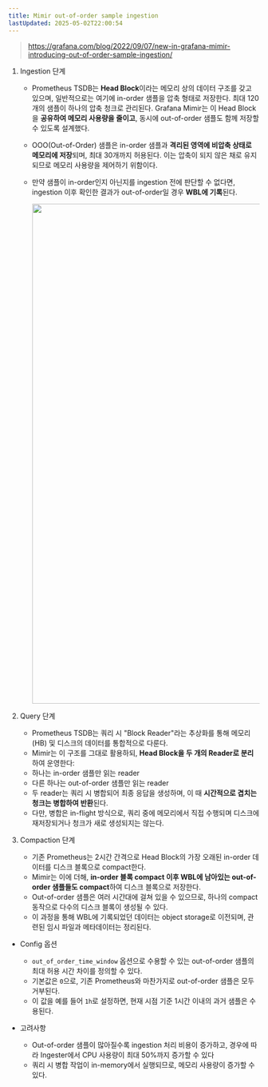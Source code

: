 ```yaml
---
title: Mimir out-of-order sample ingestion
lastUpdated: 2025-05-02T22:00:54
---
```


> <https://grafana.com/blog/2022/09/07/new-in-grafana-mimir-introducing-out-of-order-sample-ingestion/>

1. Ingestion 단계
    - Prometheus TSDB는 **Head Block**이라는 메모리 상의 데이터 구조를 갖고 있으며, 일반적으로는 여기에 in-order 샘플을 압축 형태로 저장한다. 최대 120개의 샘플이 하나의 압축 청크로 관리된다. Grafana Mimir는 이 Head Block을 **공유하여 메모리 사용량을 줄이고**, 동시에 out-of-order 샘플도 함께 저장할 수 있도록 설계했다.
    - OOO(Out-of-Order) 샘플은 in-order 샘플과 **격리된 영역에 비압축 상태로 메모리에 저장**되며, 최대 30개까지 허용된다. 이는 압축이 되지 않은 채로 유지되므로 메모리 사용량을 제어하기 위함이다.
    - 만약 샘플이 in-order인지 아닌지를 ingestion 전에 판단할 수 없다면, ingestion 이후 확인한 결과가 out-of-order일 경우 **WBL에 기록**된다.

      <img height=1000px src="https://github.com/user-attachments/assets/d811a5ca-173c-42f5-b20f-9ee8962fb828">

2. Query 단계

    - Prometheus TSDB는 쿼리 시 "Block Reader"라는 추상화를 통해 메모리(HB) 및 디스크의 데이터를 통합적으로 다룬다.
    - Mimir는 이 구조를 그대로 활용하되, **Head Block을 두 개의 Reader로 분리**하여 운영한다:
    - 하나는 in-order 샘플만 읽는 reader
    - 다른 하나는 out-of-order 샘플만 읽는 reader
    - 두 reader는 쿼리 시 병합되어 최종 응답을 생성하며, 이 때 **시간적으로 겹치는 청크는 병합하여 반환**된다.
    - 다만, 병합은 in-flight 방식으로, 쿼리 중에 메모리에서 직접 수행되며 디스크에 재저장되거나 청크가 새로 생성되지는 않는다.

3. Compaction 단계

    - 기존 Prometheus는 2시간 간격으로 Head Block의 가장 오래된 in-order 데이터를 디스크 블록으로 compact한다.
    - Mimir는 이에 더해, **in-order 블록 compact 이후 WBL에 남아있는 out-of-order 샘플들도 compact**하여 디스크 블록으로 저장한다.
    - Out-of-order 샘플은 여러 시간대에 걸쳐 있을 수 있으므로, 하나의 compact 동작으로 다수의 디스크 블록이 생성될 수 있다.
    - 이 과정을 통해 WBL에 기록되었던 데이터는 object storage로 이전되며, 관련된 임시 파일과 메타데이터는 정리된다.

- Config 옵션
  - `out_of_order_time_window` 옵션으로 수용할 수 있는 out-of-order 샘플의 최대 허용 시간 차이를 정의할 수 있다.
  - 기본값은 `0`으로, 기존 Prometheus와 마찬가지로 out-of-order 샘플은 모두 거부된다.
  - 이 값을 예를 들어 `1h`로 설정하면, 현재 시점 기준 1시간 이내의 과거 샘플은 수용된다.

- 고려사항
  - Out-of-order 샘플이 많아질수록 ingestion 처리 비용이 증가하고, 경우에 따라 Ingester에서 CPU 사용량이 최대 50%까지 증가할 수 있다
  - 쿼리 시 병합 작업이 in-memory에서 실행되므로, 메모리 사용량이 증가할 수 있다.
